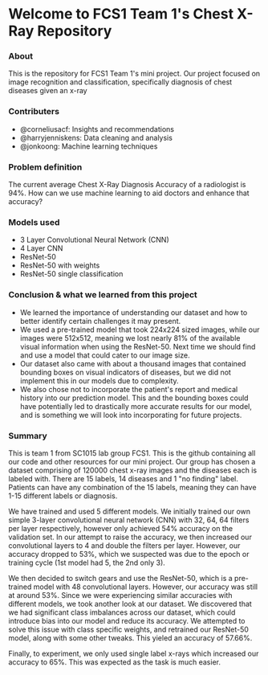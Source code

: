 # Welcome to FCS1 Team 1's Chest X-Ray Repository

### About

This is the repository for FCS1 Team 1's mini project. Our project focused on image recognition and classification, specifically diagnosis of chest diseases given an x-ray

### Contributers
- @corneliusacf: Insights and recommendations
- @harryjenniskens: Data cleaning and analysis
- @jonkoong: Machine learning techniques

### Problem definition
The current average Chest X-Ray Diagnosis Accuracy of a radiologist is 94%. How can we use machine learning to aid doctors and enhance that accuracy?

### Models used
- 3 Layer Convolutional Neural Network (CNN)
- 4 Layer CNN
- ResNet-50
- ResNet-50 with weights
- ResNet-50 single classification

### Conclusion & what we learned from this project
- We learned the importance of understanding our dataset and how to better identify certain challenges it may present.
- We used a pre-trained model that took 224x224 sized images, while our images were 512x512, meaning we lost nearly 81% of the available visual information when using the ResNet-50. Next time we should find and use a model that could cater to our image size.
- Our dataset also came with about a thousand images that contained bounding boxes on visual indicators of diseases, but we did not implement this in our models due to complexity.
- We also chose not to incorporate the patient's report and medical history into our prediction model. This and the bounding boxes could have potentially led to drastically more accurate results for our model, and is something we will look into incorporating for future projects.

### Summary
This is team 1 from SC1015 lab group FCS1. This is the github containing all our code and other resources for our mini project. Our group has chosen a dataset comprising of 120000 chest x-ray images and the diseases each is labeled with. There are 15 labels, 14 diseases and 1 "no finding" label. Patients can have any combination of the 15 labels, meaning they can have 1-15 different labels or diagnosis. 

We have trained and used 5 different models. We initially trained our own simple 3-layer convolutional neural network (CNN) with 32, 64, 64 filters per layer respectively, however only achieved 54% accuracy on the validation set. In our attempt to raise the accuracy, we then increased our convolutional layers to 4 and double the filters per layer. However, our accuracy dropped to 53%, which we suspected was due to the epoch or training cycle (1st model had 5, the 2nd only 3).

We then decided to switch gears and use the ResNet-50, which is a pre-trained model with 48 convolutional layers. However, our accuracy was still at around 53%. Since we were experiencing similar accuracies with different models, we took another look at our dataset. We discovered that we had significant class imbalances across our dataset, which could introduce bias into our model and reduce its accuracy. We attempted to solve this issue with class specific weights, and retrained our ResNet-50 model, along with some other tweaks. This yieled an accuracy of 57.66%.

Finally, to experiment, we only used single label x-rays which increased our accuracy to 65%. This was expected as the task is much easier. 

